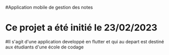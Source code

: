 #Application mobile de gestion des notes 





# Ce projet a été initié le 23/02/2023 


#Il s'agit d'une application developpé en flutter et qui au depart est destiné aux étudiants d'une 
école de codage 


